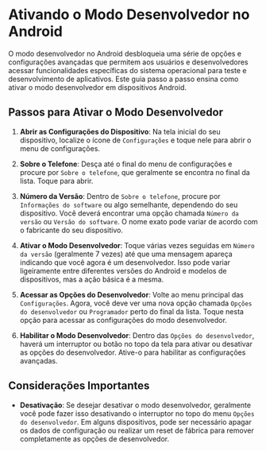 # Ativando o Modo Desenvolvedor no Android

O modo desenvolvedor no Android desbloqueia uma série de opções e configurações avançadas que permitem aos usuários e desenvolvedores acessar funcionalidades específicas do sistema operacional para teste e desenvolvimento de aplicativos. Este guia passo a passo ensina como ativar o modo desenvolvedor em dispositivos Android.

## Passos para Ativar o Modo Desenvolvedor

1. **Abrir as Configurações do Dispositivo**: Na tela inicial do seu dispositivo, localize o ícone de `Configurações` e toque nele para abrir o menu de configurações.

2. **Sobre o Telefone**: Desça até o final do menu de configurações e procure por `Sobre o telefone`, que geralmente se encontra no final da lista. Toque para abrir.

3. **Número da Versão**: Dentro de `Sobre o telefone`, procure por `Informações do software` ou algo semelhante, dependendo do seu dispositivo. Você deverá encontrar uma opção chamada `Número da versão` ou `Versão do software`. O nome exato pode variar de acordo com o fabricante do seu dispositivo.

4. **Ativar o Modo Desenvolvedor**: Toque várias vezes seguidas em `Número da versão` (geralmente 7 vezes) até que uma mensagem apareça indicando que você agora é um desenvolvedor. Isso pode variar ligeiramente entre diferentes versões do Android e modelos de dispositivos, mas a ação básica é a mesma.

5. **Acessar as Opções do Desenvolvedor**: Volte ao menu principal das `Configurações`. Agora, você deve ver uma nova opção chamada `Opções do desenvolvedor` ou `Programador` perto do final da lista. Toque nesta opção para acessar as configurações do modo desenvolvedor.

6. **Habilitar o Modo Desenvolvedor**: Dentro das `Opções do desenvolvedor`, haverá um interruptor ou botão no topo da tela para ativar ou desativar as opções do desenvolvedor. Ative-o para habilitar as configurações avançadas.

## Considerações Importantes

- **Desativação**: Se desejar desativar o modo desenvolvedor, geralmente você pode fazer isso desativando o interruptor no topo do menu `Opções do desenvolvedor`. Em alguns dispositivos, pode ser necessário apagar os dados de configuração ou realizar um reset de fábrica para remover completamente as opções de desenvolvedor.


